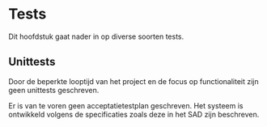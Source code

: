 # Tests
Dit hoofdstuk gaat nader in op diverse soorten tests.

## Unittests
Door de beperkte looptijd van het project en de focus op functionaliteit zijn geen
unittests geschreven. 

Er is van te voren geen acceptatietestplan geschreven. Het systeem is ontwikkeld volgens de
specificaties zoals deze in het SAD zijn beschreven.  
